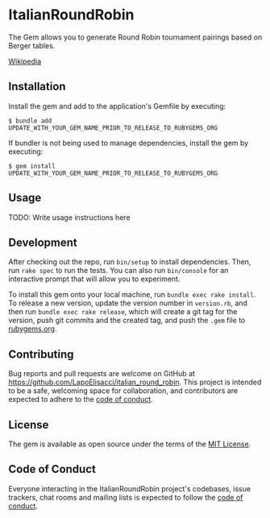 # ItalianRoundRobin

The Gem allows you to generate Round Robin tournament pairings based on Berger tables.

[Wikipedia](https://en.wikipedia.org/wiki/Round-robin_tournament#Berger_tables)

## Installation

Install the gem and add to the application's Gemfile by executing:

    $ bundle add UPDATE_WITH_YOUR_GEM_NAME_PRIOR_TO_RELEASE_TO_RUBYGEMS_ORG

If bundler is not being used to manage dependencies, install the gem by executing:

    $ gem install UPDATE_WITH_YOUR_GEM_NAME_PRIOR_TO_RELEASE_TO_RUBYGEMS_ORG

## Usage

TODO: Write usage instructions here

## Development

After checking out the repo, run `bin/setup` to install dependencies. Then, run `rake spec` to run the tests. You can also run `bin/console` for an interactive prompt that will allow you to experiment.

To install this gem onto your local machine, run `bundle exec rake install`. To release a new version, update the version number in `version.rb`, and then run `bundle exec rake release`, which will create a git tag for the version, push git commits and the created tag, and push the `.gem` file to [rubygems.org](https://rubygems.org).

## Contributing

Bug reports and pull requests are welcome on GitHub at https://github.com/LapoElisacci/italian_round_robin. This project is intended to be a safe, welcoming space for collaboration, and contributors are expected to adhere to the [code of conduct](https://github.com/LapoElisacci/italian_round_robin/blob/main/CODE_OF_CONDUCT.md).

## License

The gem is available as open source under the terms of the [MIT License](https://opensource.org/licenses/MIT).

## Code of Conduct

Everyone interacting in the ItalianRoundRobin project's codebases, issue trackers, chat rooms and mailing lists is expected to follow the [code of conduct](https://github.com/LapoElisacci/italian_round_robin/blob/main/CODE_OF_CONDUCT.md).
